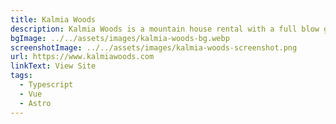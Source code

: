 ```yaml
---
title: Kalmia Woods
description: Kalmia Woods is a mountain house rental with a full blow guest Welcome Book that will soon be open sourced for use.
bgImage: ../../assets/images/kalmia-woods-bg.webp
screenshotImage: ../../assets/images/kalmia-woods-screenshot.png
url: https://www.kalmiawoods.com
linkText: View Site
tags:
  - Typescript
  - Vue
  - Astro
---
```

